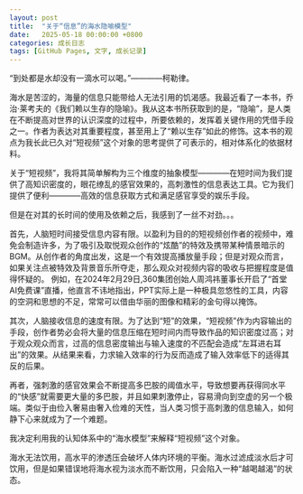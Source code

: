 ```yaml
---
layout: post                         
title:  "关于“信息”的海水隐喻模型"     
date:   2025-05-18 00:00:00 +0800      
categories: 成长日志                   
tags: [GitHub Pages, 文字, 成长记录] 
---
```


“到处都是水却没有一滴水可以喝。”————柯勒律。

  海水是苦涩的，海量的信息只能带给人无法引用的饥渴感。我最近看了一本书，乔治·莱考夫的《我们赖以生存的隐喻》。我从这本书所获取到的是，“隐喻”，是人类在不断提高对世界的认识深度的过程中，所要依赖的，发挥着关键作用的凭借手段之一。作者为表达对其重要程度，甚至用上了“赖以生存”如此的修饰。这本书的观点为我长此已久对“短视频”这个对象的思考提供了可表示的，相对体系化的依据材料。

  关于“短视频”，我将其简单解构为三个维度的抽象模型————在短时间为我们提供了高知识密度的，眼花缭乱的感官效果的，高刺激性的信息表达工具。它为我们提供了便利————高效的信息获取方式和满足感官享受的娱乐手段。

  但是在对其的长时间的使用及依赖之后，我感到了一丝不对劲。。。

  首先，人脑短时间接受信息内容有限。以盈利为目的的短视频创作者的视频中，难免会制造许多，为了吸引及取悦观众创作的“炫酷”的特效及携带某种情景暗示的BGM。从创作者的角度出发，这是一个有效提高播放量手段；但是对观众而言，如果关注点被特效及背景音乐所夺走，那么观众对视频内容的吸收与把握程度是值得怀疑的。
例如，在2024年2月29日,360集团创始人周鸿祎董事长开启了“首堂AI免费课”直播，他直言不讳地指出，PPT实际上是一种极具忽悠性的工具，内容的空洞和思想的不足，常常可以借由华丽的图像和精彩的金句得以掩饰。

  其次，人脑接收信息的速度有限。为了达到“短”的效果，“短视频”作为内容输出的手段，创作者势必会将大量的信息压缩在短时间内而导致作品的知识密度过高；对于观众观众而言，过高的信息密度输出与输入速度的不匹配会造成“左耳进右耳出”的效果。从结果来看，力求输入效率的行为反而造成了输入效率低下的适得其反的后果。

  再者，强刺激的感官效果会不断提高多巴胺的阈值水平，导致想要再获得同水平的“快感”就需要更大量的多巴胺，并且如果刺激停止，容易滑向到空虚的另一个极端。类似于由俭入奢易由奢入俭难的天性，当人类习惯于高刺激的信息输入，如何静下心来就成为了一个难题。

  我决定利用我的认知体系中的“海水模型”来解释“短视频”这个对象。

  海水无法饮用，高水平的渗透压会破坏人体内环境的平衡。海水过滤成淡水后才可饮用，但是如果错误地将海水视为淡水而不断饮用，只会陷入一种“越喝越渴”的状态。
